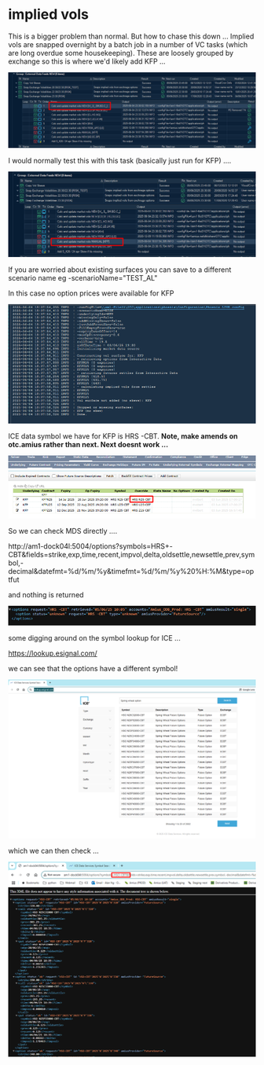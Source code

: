 # implied vols

This is a bigger problem than normal. But how to chase this down ... Implied vols are snapped overnight by a batch job in a number of VC tasks (which are long overdue some housekeeping). These are loosely grouped by exchange so this is where we'd likely add KFP ... 

![alt text](images/implied-vol.png)
 
I would normally test this with this task (basically just run for KFP) ....

![alt text](images/implied-vol-1.png)
 
If you are worried about existing surfaces you can save to a different scenario name eg -scenarioName="TEST_AL"
 
In this case no option prices were available for KFP

![alt text](images/implied-vol-2.png)
 
ICE data symbol we have for KFP is HRS -CBT. **Note, make amends on otc.amius rather than next. Next doesnt work ...**

![alt text](images/implied-vol-3.png)
 
So we can check MDS directly ....
 
http://am1-dock04l:5004/options?symbols=HRS+-CBT&fields=strike,exp,time,recent,impvol,delta,oldsettle,newsettle,prev,symbol,-decimal&datefmt=%d/%m/%y&timefmt=%d/%m/%y%20%H:%M&type=optfut
 
and nothing is returned

![alt text](images/implied-vol-4.png)
 
 
some digging around on the symbol lookup for ICE ...
 
https://lookup.esignal.com/
 
we can see that the options have a different symbol!

![alt text](images/implied-vol-5.png)
 
which we can then check ...

![alt text](images/implied-vol-6.png)